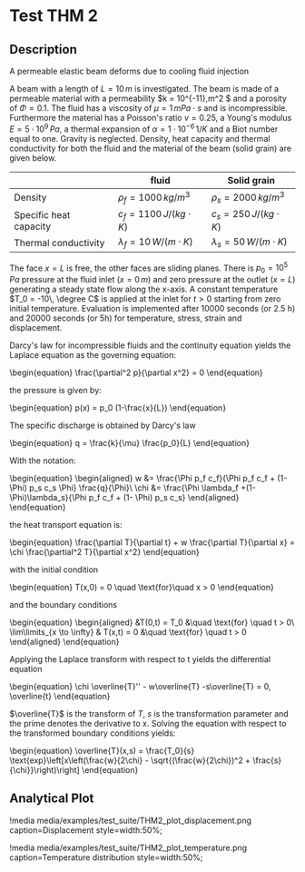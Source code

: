# Test THM 2

## Description

A permeable elastic beam deforms due to cooling fluid injection

A beam with a length of $L = 10\,m$ is investigated.
The beam is made of a permeable material with a permeability $k = 10^{-11}\,m^2 $ and a porosity of $\Phi = 0.1$. The fluid has a viscosity of $\mu = 1\,mPa\cdot s$ and is incompressible. Furthermore the material has a Poisson's ratio $v = 0.25$, a Young's modulus $E = 5 \cdot 10^9\,Pa$, a thermal expansion of $\alpha = 1 \cdot 10^{-6} \, 1/K$ and a Biot number equal to one.
Gravity is neglected. Density, heat capacity and thermal conductivity for both the fluid and the material of the beam (solid grain) are given below.


|                        | fluid                          | Solid grain                    |
|------------------------|--------------------------------|--------------------------------|
| Density                | $\rho_f = 1000\,kg/m^3$        | $\rho_s = 2000\,kg/m^3$        |
| Specific heat capacity | $c_f = 1100\,J/(kg\cdot K)$    | $c_s = 250\,J/(kg\cdot K)$     |
| Thermal conductivity   | $\lambda_f = 10\,W/(m\cdot K)$ | $\lambda_s = 50\,W/(m\cdot K)$ |

The face $x = L$ is free, the other faces are sliding planes.
There is $p_0 = 10^5\,Pa$ pressure at the fluid inlet ($x = 0\,m$) and zero pressure at the outlet ($x = L$) generating a steady state flow along the x-axis. A constant temperature $T_0 = -10\, \degree C$ is applied at the inlet for $t > 0$ starting from zero initial temperature. Evaluation is implemented after 10000 seconds (or 2.5 h) and 20000 seconds (or 5h) for temperature, stress, strain and displacement.

Darcy's law for incompressible fluids and the continuity equation yields the Laplace equation as the governing equation:

\begin{equation}
\frac{\partial^2 p}{\partial x^2} = 0
\end{equation}

the pressure is given by:

\begin{equation}
p(x) = p_0 (1-\frac{x}{L})
\end{equation}

The specific discharge is obtained by Darcy's law

\begin{equation}
q = \frac{k}{\mu} \frac{p_0}{L}
\end{equation}

With the notation:

\begin{equation}
\begin{aligned}
w &= \frac{\Phi p_f c_f}{\Phi p_f c_f + (1-\Phi) p_s c_s \Phi} \frac{q}{\Phi}\\
\chi &= \frac{\Phi \lambda_f +(1-\Phi)\lambda_s}{\Phi p_f c_f + (1- \Phi) p_s c_s}
\end{aligned}
\end{equation}

the heat transport equation is:

\begin{equation}
\frac{\partial T}{\partial t} + w \frac{\partial T}{\partial x} = \chi \frac{\partial^2 T}{\partial x^2}
\end{equation}

with the initial condition

\begin{equation}
T(x,0) = 0 \quad \text{for}\quad x > 0
\end{equation}

and the boundary conditions

\begin{equation}
\begin{aligned}
&T(0,t) = T_0 &\quad \text{for} \quad t > 0\\
\lim\limits_{x \to \infty} & T(x,t) = 0 &\quad \text{for} \quad t > 0
\end{aligned}
\end{equation}

Applying the Laplace transform with respect to t yields the differential equation

\begin{equation}
\chi \overline{T}'' - w\overline{T} -s\overline{T} = 0, \overline{t}
\end{equation}

$\overline{T}$ is the transform of $T$, $s$ is the transformation parameter and the prime denotes the derivative to x. Solving the equation with respect to the transformed boundary conditions yields:

\begin{equation}
\overline{T}(x,s) = \frac{T_0}{s} \text{exp}\left[x\left(\frac{w}{2\chi} - \sqrt{(\frac{w}{2\chi})^2 + \frac{s}{\chi}}\right)\right]
\end{equation}

## Analytical Plot

!media media/examples/test_suite/THM2_plot_displacement.png
       caption=Displacement
       style=width:50%;

!media media/examples/test_suite/THM2_plot_temperature.png
       caption=Temperature distribution
       style=width:50%;
